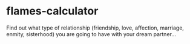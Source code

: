 # flames-calculator
Find out what type of relationship (friendship, love, affection, marriage, enmity, sisterhood) you are going to have with your dream partner...
